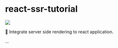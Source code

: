 # react-ssr-tutorial

![](https://github.com/noveogroup-amorgunov/react-ssr-tutorial/raw/master/preview.gif)

:rocket: Integrate server side rendering to react application.

...

